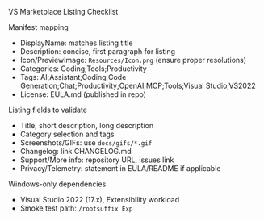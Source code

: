 VS Marketplace Listing Checklist

Manifest mapping
- DisplayName: matches listing title
- Description: concise, first paragraph for listing
- Icon/PreviewImage: `Resources/Icon.png` (ensure proper resolutions)
- Categories: Coding;Tools;Productivity
- Tags: AI;Assistant;Coding;Code Generation;Chat;Productivity;OpenAI;MCP;Tools;Visual Studio;VS2022
- License: EULA.md (published in repo)

Listing fields to validate
- Title, short description, long description
- Category selection and tags
- Screenshots/GIFs: use `docs/gifs/*.gif`
- Changelog: link CHANGELOG.md
- Support/More info: repository URL, issues link
- Privacy/Telemetry: statement in EULA/README if applicable

Windows-only dependencies
- Visual Studio 2022 (17.x), Extensibility workload
- Smoke test path: `/rootsuffix Exp`

